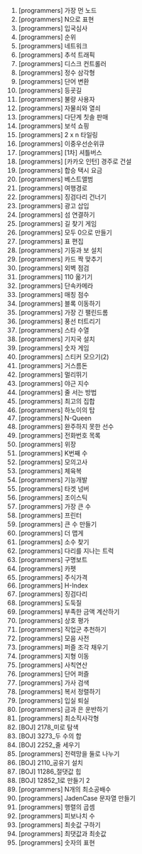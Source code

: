 1. [programmers] 가장 먼 노드
2. [programmers] N으로 표현
3. [programmers] 입국심사
4. [programmers] 순위
5. [programmers] 네트워크
6. [programmers] 추석 트래픽
7. [programmers] 디스크 컨트롤러
8. [programmers] 정수 삼각형
9. [programmers] 단어 변환
10. [programmers] 등굣길
11. [programmers] 불량 사용자
12. [programmers] 자물쇠와 열쇠
13. [programmers] 다단계 칫솔 판매
14. [programmers] 보석 쇼핑
15. [programmers] 2 x n 타일링
16. [programmers] 이중우선순위큐
17. [programmers] [1차] 셔틀버스
18. [programmers] [카카오 인턴] 경주로 건설
19. [programmers] 합승 택시 요금
20. [programmers] 베스트앨범
21. [programmers] 여행경로
22. [programmers] 징검다리 건너기
23. [programmers] 광고 삽입
24. [programmers] 섬 연결하기
25. [programmers] 길 찾기 게임
26. [programmers] 모두 0으로 만들기
27. [programmers] 표 편집
28. [programmers] 기둥과 보 설치
29. [programmers] 카드 짝 맞추기
30. [programmers] 외벽 점검
31. [programmers] 110 옮기기
32. [programmers] 단속카메라
33. [programmers] 매칭 점수
34. [programmers] 블록 이동하기
35. [programmers] 가장 긴 팰린드롬
36. [programmers] 풍선 터트리기
37. [programmers] 스타 수열
38. [programmers] 기지국 설치
39. [programmers] 숫자 게임
40. [programmers] 스티커 모으기(2)
41. [programmers] 거스름돈
42. [programmers] 멀리뛰기
43. [programmers] 야근 지수
44. [programmers] 줄 서는 방법
45. [programmers] 최고의 집합
46. [programmers] 하노이의 탑
47. [programmers] N-Queen
48. [programmers] 완주하지 못한 선수
49. [programmers] 전화번호 목록
50. [programmers] 위장
51. [programmers] K번째 수
52. [programmers] 모의고사
53. [programmers] 체육복
54. [programmers] 기능개발
55. [programmers] 타겟 넘버
56. [programmers] 조이스틱
57. [programmers] 가장 큰 수
58. [programmers] 프린터
59. [programmers] 큰 수 만들기
60. [programmers] 더 맵게
61. [programmers] 소수 찾기
62. [programmers] 다리를 지나는 트럭
63. [programmers] 구명보트
64. [programmers] 카펫
65. [programmers] 주식가격
66. [programmers] H-Index
67. [programmers] 징검다리
68. [programmers] 도둑질
69. [programmers] 부족한 금액 계산하기
70. [programmers] 상호 평가
71. [programmers] 직업군 추천하기
72. [programmers] 모음 사전
73. [programmers] 퍼즐 조각 채우기
74. [programmers] 지형 이동
75. [programmers] 사칙연산
76. [programmers] 단어 퍼즐
77. [programmers] 가사 검색
78. [programmers] 복서 정렬하기
79. [programmers] 입실 퇴실
80. [programmers] 금과 은 운반하기
81. [programmers] 최소직사각형
82. [BOJ] 2178_미로 탐색
83. [BOJ] 3273_두 수의 합
84. [BOJ] 2252_줄 세우기
85. [programmers] 전력망을 둘로 나누기
86. [BOJ] 2110_공유기 설치
87. [BOJ] 11286_절댓값 힙
88. [BOJ] 12852_1로 만들기 2
89. [programmers] N개의 최소공배수
90. [programmers] JadenCase 문자열 만들기
91. [programmers] 행렬의 곱셈
92. [programmers] 피보나치 수
93. [programmers] 최솟값 구하기
94. [programmers] 최댓값과 최솟값
95. [programmers] 숫자의 표현
